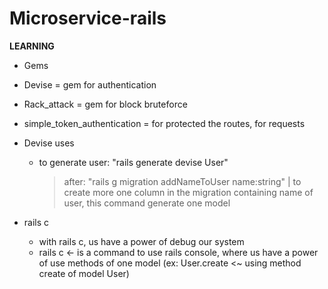 # Microservice-rails

**LEARNING**
- Gems
 - Devise = gem for authentication
 - Rack_attack = gem for block bruteforce
 - simple_token_authentication = for protected the routes, for requests
- Devise uses
  - to generate user: "rails generate devise User"
    > after: "rails g migration addNameToUser name:string" 
    | to create more one column in the migration containing name of user, this command generate one model

- rails c
  - with rails c, us have a power of debug our system
  - rails c <- is a command to use rails console, where us have a power of use methods of one model (ex: User.create <~ using method create of model User)